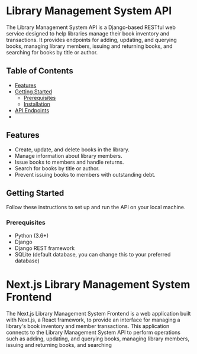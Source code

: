 # Library Management System API

The Library Management System API is a Django-based RESTful web service designed to help libraries manage their book inventory and transactions. It provides endpoints for adding, updating, and querying books, managing library members, issuing and returning books, and searching for books by title or author.

## Table of Contents

- [Features](#features)
- [Getting Started](#getting-started)
  - [Prerequisites](#prerequisites)
  - [Installation](#installation)
- [API Endpoints](#api-endpoints)
-

## Features

- Create, update, and delete books in the library.
- Manage information about library members.
- Issue books to members and handle returns.
- Search for books by title or author.
- Prevent issuing books to members with outstanding debt.

## Getting Started

Follow these instructions to set up and run the API on your local machine.

### Prerequisites

- Python (3.6+)
- Django
- Django REST framework
- SQLite (default database, you can change this to your preferred database)

# Next.js Library Management System Frontend

The Next.js Library Management System Frontend is a web application built with Next.js, a React framework, to provide an interface for managing a library's book inventory and member transactions. This application connects to the Library Management System API to perform operations such as adding, updating, and querying books, managing library members, issuing and returning books, and searching
